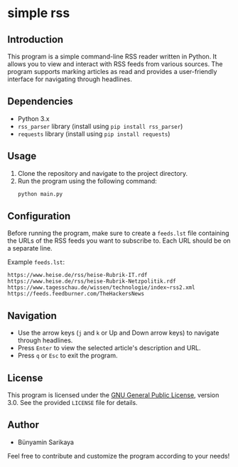 # simple rss 

## Introduction
This program is a simple command-line RSS reader written in Python. It allows you to view and interact with RSS feeds from various sources. The program supports marking articles as read and provides a user-friendly interface for navigating through headlines.

## Dependencies
- Python 3.x
- `rss_parser` library (install using `pip install rss_parser`)
- `requests` library (install using `pip install requests`)

## Usage
1. Clone the repository and navigate to the project directory.
2. Run the program using the following command:
   ```bash
   python main.py
   ```

## Configuration
Before running the program, make sure to create a `feeds.lst` file containing the URLs of the RSS feeds you want to subscribe to. Each URL should be on a separate line.

Example `feeds.lst`:
```
https://www.heise.de/rss/heise-Rubrik-IT.rdf
https://www.heise.de/rss/heise-Rubrik-Netzpolitik.rdf
https://www.tagesschau.de/wissen/technologie/index~rss2.xml
https://feeds.feedburner.com/TheHackersNews
```

## Navigation
- Use the arrow keys (`j` and `k` or Up and Down arrow keys) to navigate through headlines.
- Press `Enter` to view the selected article's description and URL.
- Press `q` or `Esc` to exit the program.

## License
This program is licensed under the [GNU General Public License](https://www.gnu.org/licenses/gpl-3.0.html), version 3.0. See the provided `LICENSE` file for details.

## Author
- Bünyamin Sarikaya

Feel free to contribute and customize the program according to your needs!

